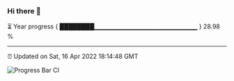 ### Hi there 👋

⏳ Year progress { ████████▁▁▁▁▁▁▁▁▁▁▁▁▁▁▁▁▁▁▁▁▁▁ } 28.98 %

---

⏰ Updated on Sat, 16 Apr 2022 18:14:48 GMT

![Progress Bar CI](https://github.com/liununu/liununu/workflows/Progress%20Bar%20CI/badge.svg)
